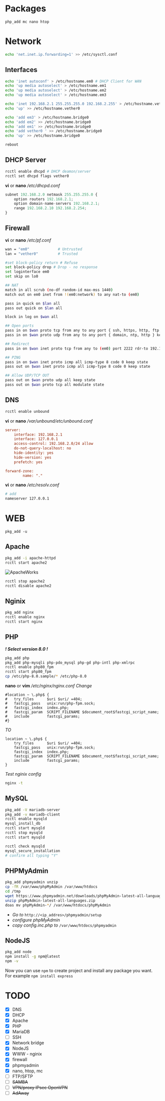 # Packages 

```shell
php_add mc nano htop
```

# Network

```bash
echo 'net.inet.ip.forwarding=1' >> /etc/sysctl.conf
```

## Interfaces

```bash
echo 'inet autoconf' > /etc/hostname.em0 # DHCP Client for WAN
echo 'up media autoselect' > /etc/hostname.em1
echo 'up media autoselect' > /etc/hostname.em2
echo 'up media autoselect' > /etc/hostname.em3

echo 'inet 192.168.2.1 255.255.255.0 192.168.2.255' > /etc/hostname.vether0 # Static for LAN
echo 'up' >> /etc/hostname.vether0

echo 'add em3' > /etc/hostname.bridge0
echo 'add em2' >> /etc/hostname.bridge0
echo 'add em1' >> /etc/hostname.bridge0
echo 'add vether0 ' >> /etc/hostname.bridge0
echo 'up' >> /etc/hostname.bridge0

reboot
```

## DHCP Server

```bash
rcctl enable dhcpd # DHCP deamon/server
rcctl set dhcpd flags vether0
```

**vi** or **nano** _/etc/dhcpd.conf_

```js
subnet 192.168.2.0 netmask 255.255.255.0 {
	option routers 192.168.2.1;
	option domain-name-servers 192.168.2.1;
	range 192.168.2.10 192.168.2.254;
}
```

## Firewall

**vi** or **nano** _/etc/pf.conf_

```bash
wan = "em0"             # Untrusted
lan = "vether0"         # Trusted

#set block-policy return # Refuse
set block-policy drop # Drop - no response
set loginterface em0
set skip on lo0

## NAT
match in all scrub (no-df random-id max-mss 1440)
match out on em0 inet from !(em0:network) to any nat-to (em0)

pass in quick on $lan all
pass out quick on $lan all

block in log on $wan all

## Open ports
pass in on $wan proto tcp from any to any port { ssh, https, http, ftp, sftp } keep state
pass in on $wan proto udp from any to any port { domain, ntp, http } keep state

## Redirect
pass in on $wan inet proto tcp from any to (em0) port 2222 rdr-to 192.168.2.5 port 22

## PING
pass in on $wan inet proto icmp all icmp-type 8 code 0 keep state
pass out on $wan inet proto icmp all icmp-type 8 code 0 keep state

## Allow UDP/TCP OUT
pass out on $wan proto udp all keep state
pass out on $wan proto tcp all modulate state
```

## DNS

```bash
rcctl enable unbound
```

**vi** or **nano** _/var/unbound/etc/unbound.conf_

```ini
server:
    interface: 192.168.2.1
    interface: 127.0.0.1
    access-control: 192.168.2.0/24 allow
	do-not-query-localhost: no
	hide-identity: yes
	hide-version: yes
	prefetch: yes

forward-zone:
        name: "."
```

**vi** or **nano** _/etc/resolv.conf_

```bash
# add
nameserver 127.0.0.1
```

# WEB

    pkg_add -u

## Apache

```bash
pkg_add -i apache-httpd
rcctl start apache2
```

![ApacheWorks](img/apache_works.png "Apache Works!")

```bash
rcctl stop apache2
rcctl disable apache2
```

## Nginix

```bash
pkg_add nginx
rcctl enable nginx
rcctl start nginx
```

## PHP

_**! Select version 8.0 !**_

```bash
pkg_add php
pkg_add php-mysqli php-pdo_mysql php-gd php-intl php-xmlrpc
rcctl enable php80_fpm
rcctl start php80_fpm
cp /etc/php-8.0.sample/* /etc/php-8.0

```

**nano** or **vim** _/etc/nginx/nginx.conf_
_Change_

```nginx
#location ~ \.php$ {
#	try_files      $uri $uri/ =404;
#	fastcgi_pass   unix:run/php-fpm.sock;
#	fastcgi_index  index.php;
#	fastcgi_param  SCRIPT_FILENAME $document_root$fastcgi_script_name;
#	include        fastcgi_params;
#}
```

_TO_

```nginx
location ~ \.php$ {
	try_files      $uri $uri/ =404;
	fastcgi_pass   unix:run/php-fpm.sock;
	fastcgi_index  index.php;
	fastcgi_param  SCRIPT_FILENAME $document_root$fastcgi_script_name;
	include        fastcgi_params;
}
```

_Test nginix config_

```bash
nginx -t
```

## MySQL

```bash
pkg_add -V mariadb-server
pkg_add -v mariadb-client
rcctl enable mysqld
mysql_install_db
rcctl start mysqld
rcctl stop mysqld
rcctl start mysqld

rcctl check mysqld
mysql_secure_installation
# confirm all typing "Y"
```

## PHPMyAdmin

```bash
pkg_add phpmyadmin unzip
cp -fR /var/www/phpMyAdmin /var/www/htdocs
cd /tmp
wget https://www.phpmyadmin.net/downloads/phpMyAdmin-latest-all-languages.zip
unzip phpMyAdmin-latest-all-languages.zip
doas mv phpMyAdmin-*/ /var/www/htdocs/phpMyAdmin
```

- *Go to* `http://<ip_addres>/phpmyadmin/setup`
- *configure phpMyAdmin*
- *copy config.inc.php to*
  `/var/www/htdocs/phpmyadmin`

## NodeJS

```bash
pkg_add node
npm install -g npm@latest
npm -v
```
Now you can use `npm` to create project and install any package you want. 
For example `npm install express`



# TODO

- [x] DNS
- [x] DHCP
- [x] Apache
- [x] PHP
- [x] MariaDB
- [ ] SSH
- [x] Network bridge
- [x] NodeJS
- [x] WWW - nginix
- [x] firewall
- [x] phpmyadmin
- [x] nano, htop, mc
- [ ] FTP/SFTP
- [ ] ~~SAMBA~~
- [ ] ~~VPN/proxy IPsec OpenVPN~~
- [ ] ~~AdAway~~
